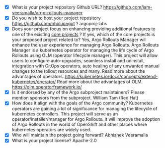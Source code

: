 - [x] What is your project repository Github URL?
 https://github.com/iam-veeramalla/argo-rollouts-manager
- [x] Do you wish to host your project repository  https://github.com/nholuongut ?
 argoproj-labs
- [x] Does your project focus on enhancing providing additional features to one of the existing [core
 projects](https://github.com/nholuongut/argoproj#what-is-argoproj) ? If yes, which of the core projects is your proposed project related to?
 Yes, Argo Rollouts Manager  will enhance the user experience for managing Argo Rollouts. Argo Rollouts Manager is a kubernetes operator for managing the life cycle of Argo Rollouts using
 OLM (operator lifecycle manager). This project will allow users to configure auto-upgrades, seamless install and uninstall, integration with GitOps operators, auto healing of any unwanted manual changes to the rollout resources and many.
 Read more about the advantages of operators.
https://kubernetes.io/docs/concepts/extend-kubernetes/operator/
 Read more about the advantages of OLM.
 https://olm.operatorframework.io/
- [x] Is it endorsed by any of the Argo subproject maintainers? Please mention sponsors from the subproject.
 William Tam (Red Hat)
- [x] How does it align with the goals of the Argo community?
 Kubernetes operators are gaining a lot of significance for managing the lifecycle of kubernetes controllers. This project will serve as an operator/installer/manager for Argo Rollouts.
 It will improve the adoption of Argo Rollouts in the world of OpenShift and other places where kubernetes operators are widely used.
- [x] Who will maintain the project going forward?
 Abhishek Veeramalla
- [x] What is your project license?
 Apache-2.0
